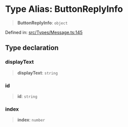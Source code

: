 # Type Alias: ButtonReplyInfo

> **ButtonReplyInfo**: `object`

Defined in: [src/Types/Message.ts:145](https://github.com/Fokusdotid/Baileys/blob/c0c23ce3104b65dfcc64246c9ee8a49ef38993b5/src/Types/Message.ts#L145)

## Type declaration

### displayText

> **displayText**: `string`

### id

> **id**: `string`

### index

> **index**: `number`
